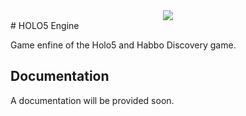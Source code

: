 <center><img src="https://client.holo5.co/holo-logo.99959bf5.png"></center>
# HOLO5 Engine

Game enfine of the Holo5 and Habbo Discovery game.

## Documentation
A documentation will be provided soon.
